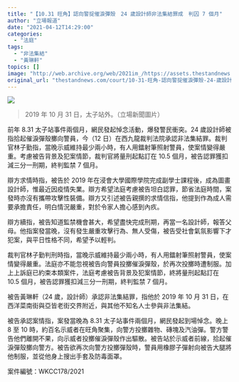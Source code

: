 ```yaml
---
title: "【10.31 旺角】認向警掟催淚彈殼　24 歲設計師非法集結罪成　判囚 7 個月"
author: "立場報道"
date: "2021-04-12T14:29:00"
categories:
  - "法庭"
tags:
  - "非法集結"
  - "黃琳軒"
topics: []
image: "http://web.archive.org/web/2021im_/https://assets.thestandnews.com/media/photos/74624109_2574373642648240_420441800373698560_o_5Th4y.png"
original_url: "thestandnews.com/court/10-31-旺角-認向警掟催淚彈殼-24-歲設計師非法集結罪成-判囚-7-個月"
---
```

![](http://web.archive.org/web/2021im_/https://assets.thestandnews.com/media/photos/74624109_2574373642648240_420441800373698560_o_5Th4y.png)
> 2019 年 10 月 31 日，太子站外。（立場新聞圖片）

前年 8.31 太子站事件兩個月，網民發起悼念活動，爆發警民衝突。24 歲設計師被指拾起催淚彈殼擲向警員，今（12 日）在西九龍裁判法院承認非法集結罪。裁判官林子勤指，當晚示威維持最少兩小時，有人用鐳射筆照射警員，使案情變得嚴重。考慮被告背景及犯案情節，裁判官將量刑起點訂在 10.5 個月，被告認罪獲扣減三分一刑期，終判監禁 7 個月。

辯方求情時指，被告於 2019 年在浸會大學國際學院完成副學士課程後，成為圖畫設計師，惟最近因疫情失業。辯方希望法庭考慮被告坦白認罪，節省法庭時間，案發時亦沒有攜帶攻擊性裝備。辯方又引述被告親撰的求情信指，他提到作為成人需要承擔責任，明白情況嚴重，對於令家人擔心感到內疚。

辯方續指，被告知道監禁機會甚大，希望盡快完成刑期，再當一名設計師，報答父母。他指案發當晚，沒有發生嚴重攻擊行為、無人受傷，被告受社會氣氛影響下才犯案，與平日性格不同，希望予以輕判。

裁判官林子勤判刑時指，當晚示威維持最少兩小時，有人用鐳射筆照射警員，使案情變得嚴重。法庭亦不能忽視被告向警員投擲催淚彈殼，於再次投擲時遭制服。加上上訴庭已約束本類案件，法庭考慮被告背景及犯案情節，終將量刑起點訂在 10.5 個月，被告認罪獲扣減三分一刑期，終判監禁 7 個月。

被告黃琳軒（24 歲，設計師）承認非法集結罪，指他於 2019 年 10 月 31 日，在西洋菜南街與亞皆老街交界附近，與其他不知名人士參與非法集結。

被告承認案情指，案發當晚為 8.31 太子站事件兩個月，網民發起到場悼念。晚上 8 至 10 時，約百名示威者在旺角聚集，向警方投擲雜物、磚塊及汽油彈。警方警告他們離開不果，向示威者投擲催淚彈殼作出驅散。被告站於示威者前線，拾起催淚彈殼擲向警方。被告欲再次向警方投擲彈殼時，警員用橡膠子彈射向被告大腿將他制服，並從他身上搜出手套及防毒面罩。

案件編號：WKCC178/2021